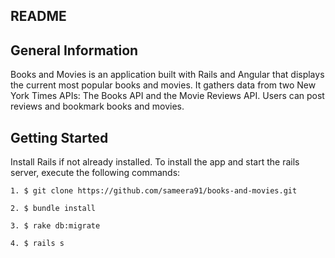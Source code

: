 ## README

## General Information 

Books and Movies is an application built with Rails and Angular that displays the current most popular books and movies. It gathers data from two New York Times APIs: The Books API and the Movie Reviews API. Users can post reviews and bookmark books and movies.

## Getting Started

Install Rails if not already installed. To install the app and start the rails server, execute the following commands: 

```
1. $ git clone https://github.com/sameera91/books-and-movies.git

2. $ bundle install

3. $ rake db:migrate

4. $ rails s
```